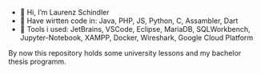 - 👋 Hi, I’m Laurenz Schindler
- :page_with_curl: Have wirtten code in: Java, PHP, JS, Python, C, Assambler, Dart
- :wrench: Tools i used: JetBrains, VSCode, Eclipse, MariaDB, SQLWorkbench, Jupyter-Notebook, XAMPP, Docker, Wireshark, Google Cloud Platform

By now this repository holds some university lessons and my bachelor thesis programm.
